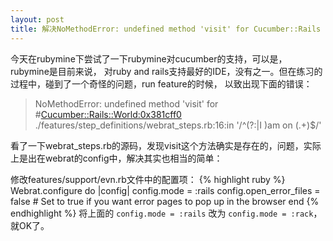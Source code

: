 ```yaml
---
layout: post
title: 解决NoMethodError: undefined method 'visit' for Cucumber::Rails
---
```

今天在rubymine下尝试了一下rubymine对cucumber的支持，可以是，rubymine是目前来说，
对ruby and rails支持最好的IDE，没有之一。但在练习的过程中，碰到了一个奇怪的问题，run feature的时候，
以致出现下面的错误：

> NoMethodError: undefined method 'visit' for #<Cucumber::Rails::World:0x381cff0>
> ./features/step_definitions/webrat_steps.rb:16:in '/^(?:|I )am on (.+)$/'

看了一下webrat_steps.rb的源码，发现visit这个方法确实是存在的，问题，实际上是出在webrat的config中，解决其实也相当的简单：

修改features/support/evn.rb文件中的配置项：
{% highlight ruby %}
Webrat.configure do |config|
  config.mode = :rails
  config.open_error_files = false # Set to true if you want error pages to pop up in the browser
end
{% endhighlight %}
将上面的 `config.mode = :rails` 改为 `config.mode = :rack`，就OK了。
